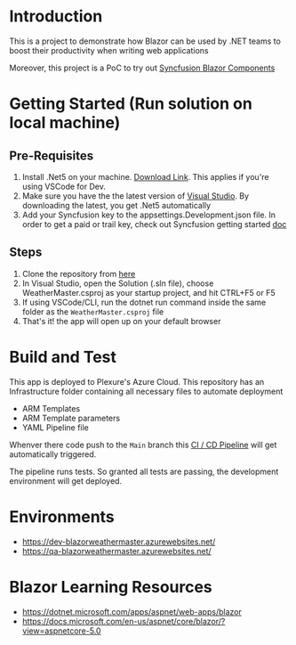 # Introduction 
This is a project to demonstrate how Blazor can be used by .NET teams to boost their productivity when writing web applications  

Moreover, this project is a PoC to try out [Syncfusion Blazor Components](https://www.syncfusion.com/blazor-components)

# Getting Started (Run solution on local machine)

## Pre-Requisites
1. Install .Net5 on your machine. [Download Link](https://dotnet.microsoft.com/download/dotnet/5.0). This applies if you're using VSCode for Dev.
1. Make sure you have the the latest version of [Visual Studio](https://visualstudio.microsoft.com/downloads/). By downloading the latest, you get .Net5 automatically
2. Add your Syncfusion key to the appsettings.Development.json file. In order to get a paid or trail key, check out Syncfusion getting started [doc](https://blazor.syncfusion.com/documentation/getting-started/server-side-blazor/?_ga=2.86898904.1114893659.1612691632-1136824193.1610842117)

## Steps
1. Clone the repository from [here](https://dev.azure.com/vmob/New%20Plexure/_git/FrontEndTournament.Blazor)
2. In Visual Studio, open the Solution (.sln file), choose WeatherMaster.csproj as your startup project, and hit CTRL+F5 or F5
2. If using VSCode/CLI, run the dotnet run command inside the same folder as the `WeatherMaster.csproj` file
3. That's it! the app will open up on your default browser

# Build and Test
This app is deployed to Plexure's Azure Cloud. This repository has an Infrastructure folder containing all necessary files to automate deployment
- ARM Templates
- ARM Template parameters
- YAML Pipeline file

Whenver there code push to the `Main` branch this [CI / CD Pipeline](https://dev.azure.com/vmob/New%20Plexure/_build?definitionId=736) will get automatically triggered.  

The pipeline runs tests. So granted all tests are passing, the development environment will get deployed.

# Environments
* https://dev-blazorweathermaster.azurewebsites.net/
* https://qa-blazorweathermaster.azurewebsites.net/

# Blazor Learning Resources
* https://dotnet.microsoft.com/apps/aspnet/web-apps/blazor
* https://docs.microsoft.com/en-us/aspnet/core/blazor/?view=aspnetcore-5.0